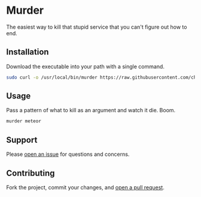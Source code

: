 Murder
====

The easiest way to kill that stupid service that you can't figure out how to end.

## Installation

Download the executable into your path with a single command.

```sh
sudo curl -o /usr/local/bin/murder https://raw.githubusercontent.com/christianbundy/murder/master/murder
```

## Usage

Pass a pattern of what to kill as an argument and watch it die. Boom.

```sh
murder meteor
```

## Support

Please [open an issue](https://github.com/christianbundy/murder/issues/new) for questions and concerns.

## Contributing

Fork the project, commit your changes, and [open a pull request](https://github.com/christianbundy/murder/compare/).
